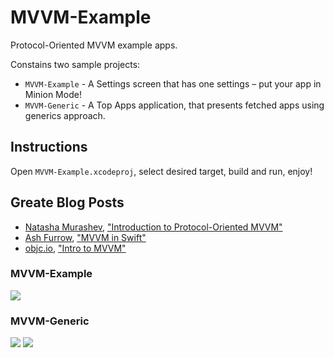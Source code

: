 # MVVM-Example

Protocol-Oriented MVVM example apps.

Constains two sample projects:
* `MVVM-Example` - A Settings screen that has one settings – put your app in Minion Mode!
* `MVVM-Generic` - A Top Apps application, that presents fetched apps using generics approach.

## Instructions 
Open `MVVM-Example.xcodeproj`, select desired target, build and run, enjoy!

## Greate Blog Posts
* [Natasha Murashev](https://www.natashatherobot.com/), ["Introduction to Protocol-Oriented MVVM"](https://realm.io/news/doios-natasha-murashev-protocol-oriented-mvvm/)
* [Ash Furrow](http://artsy.github.io/), ["MVVM in Swift"](http://artsy.github.io/blog/2015/09/24/mvvm-in-swift/)
* [objc.io](https://www.objc.io/), ["Intro to MVVM"](https://www.objc.io/issues/13-architecture/mvvm/)

### MVVM-Example
<img src="https://github.com/vanyaland/MVVM-Example/blob/master/resources/images/mvvm-example-minion.png">

### MVVM-Generic
<img src="https://github.com/vanyaland/MVVM-Example/blob/master/resources/images/mvvm-generic-apps-list.png">
<img src="https://github.com/vanyaland/MVVM-Example/blob/master/resources/images/mvvm-generic-detail.png">
